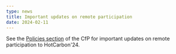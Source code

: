 ```yaml
---
type: news
title: Important updates on remote participation
date: 2024-02-11
---
```


See the [Policies section](/cfp#policies) of the CfP for important updates on remote participation to HotCarbon'24.